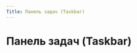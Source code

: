 ```yaml
---
Title: Панель задач (Taskbar)
---
```


Панель задач (Taskbar)
======================

<!-- TOC -->
